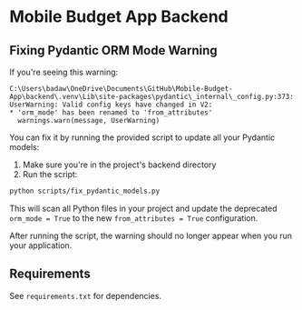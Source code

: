 # Mobile Budget App Backend

## Fixing Pydantic ORM Mode Warning

If you're seeing this warning:

```
C:\Users\badaw\OneDrive\Documents\GitHub\Mobile-Budget-App\backend\.venv\Lib\site-packages\pydantic\_internal\_config.py:373: UserWarning: Valid config keys have changed in V2:
* 'orm_mode' has been renamed to 'from_attributes'
  warnings.warn(message, UserWarning)
```

You can fix it by running the provided script to update all your Pydantic models:

1. Make sure you're in the project's backend directory
2. Run the script:

```bash
python scripts/fix_pydantic_models.py
```

This will scan all Python files in your project and update the deprecated `orm_mode = True` to the new `from_attributes = True` configuration.

After running the script, the warning should no longer appear when you run your application.

## Requirements

See `requirements.txt` for dependencies.
